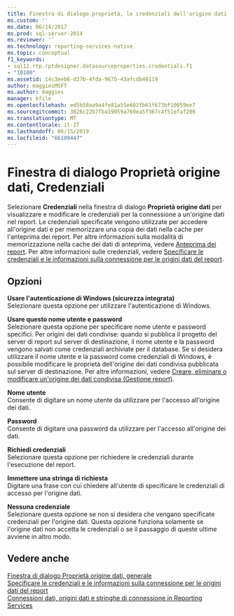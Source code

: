 ```yaml
---
title: Finestra di dialogo proprietà, le credenziali dell'origine dati | Microsoft Docs
ms.custom: ''
ms.date: 06/14/2017
ms.prod: sql-server-2014
ms.reviewer: ''
ms.technology: reporting-services-native
ms.topic: conceptual
f1_keywords:
- sql12.rtp.rptdesigner.datasourceproperties.credentials.f1
- "10100"
ms.assetid: 14c3eeb6-d37b-4fda-967b-43afcdb48119
author: maggiesMSFT
ms.author: maggies
manager: kfile
ms.openlocfilehash: ed5b58aa9a4fe81a55e602fb61f673bf10059ee7
ms.sourcegitcommit: 3026c22b7fba19059a769ea5f367c4f51efaf286
ms.translationtype: MT
ms.contentlocale: it-IT
ms.lasthandoff: 06/15/2019
ms.locfileid: "66109447"
---
```

# <a name="data-source-properties-dialog-box-credentials"></a>Finestra di dialogo Proprietà origine dati, Credenziali
  Selezionare **Credenziali** nella finestra di dialogo **Proprietà origine dati** per visualizzare e modificare le credenziali per la connessione a un'origine dati nel report. Le credenziali specificate vengono utilizzate per accedere all'origine dati e per memorizzare una copia dei dati nella cache per l'anteprima dei report. Per altre informazioni sulla modalità di memorizzazione nella cache dei dati di anteprima, vedere [Anteprima dei report](reports/previewing-reports.md). Per altre informazioni sulle credenziali, vedere [Specificare le credenziali e le informazioni sulla connessione per le origini dati del report](report-data/specify-credential-and-connection-information-for-report-data-sources.md).  
  
## <a name="options"></a>Opzioni  
 **Usare l'autenticazione di Windows (sicurezza integrata)**  
 Selezionare questa opzione per utilizzare l'autenticazione di Windows.  
  
 **Usare questo nome utente e password**  
 Selezionare questa opzione per specificare nome utente e password specifici. Per origini dei dati condivise: quando si pubblica il progetto del server di report sul server di destinazione, il nome utente e la password vengono salvati come credenziali archiviate per il database. Se si desidera utilizzare il nome utente e la password come credenziali di Windows, è possibile modificare le proprietà dell'origine dei dati condivisa pubblicata sul server di destinazione. Per altre informazioni, vedere [Creare, eliminare o modificare un'origine dei dati condivisa &#40;Gestione report&#41;](../../2014/reporting-services/create-delete-or-modify-a-shared-data-source-report-manager.md).  
  
 **Nome utente**  
 Consente di digitare un nome utente da utilizzare per l'accesso all'origine dei dati.  
  
 **Password**  
 Consente di digitare una password da utilizzare per l'accesso all'origine dei dati.  
  
 **Richiedi credenziali**  
 Selezionare questa opzione per richiedere le credenziali durante l'esecuzione del report.  
  
 **Immettere una stringa di richiesta**  
 Digitare una frase con cui chiedere all'utente di specificare le credenziali di accesso per l'origine dati.  
  
 **Nessuna credenziale**  
 Selezionare questa opzione se non si desidera che vengano specificate credenziali per l'origine dati. Questa opzione funziona solamente se l'origine dati non accetta le credenziali o se il passaggio di queste ultime avviene in altro modo.  
  
## <a name="see-also"></a>Vedere anche  
 [Finestra di dialogo Proprietà origine dati, generale](../../2014/reporting-services/data-source-properties-dialog-box-general.md)   
 [Specificare le credenziali e le informazioni sulla connessione per le origini dati del report](report-data/specify-credential-and-connection-information-for-report-data-sources.md)   
 [Connessioni dati, origini dati e stringhe di connessione in Reporting Services](../../2014/reporting-services/data-connections-data-sources-and-connection-strings-in-reporting-services.md)  
  
  
